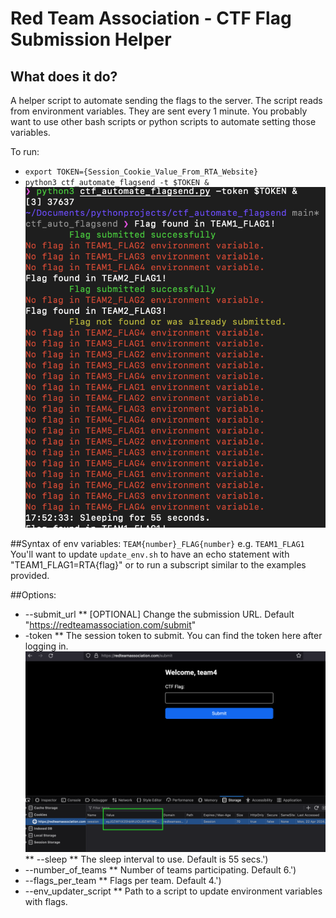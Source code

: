 # Red Team Association - CTF Flag Submission Helper

## What does it do?
A helper script to automate sending the flags to the server. The script reads from environment variables. They are sent every 1 minute. You probably want to use other bash scripts or python scripts to automate setting those variables. 

To run:
* `export TOKEN={Session_Cookie_Value_From_RTA_Website}`
* `python3 ctf_automate_flagsend -t $TOKEN &`
![example.png](example.png)


##Syntax of env variables:
`TEAM{number}_FLAG{number}` e.g. `TEAM1_FLAG1`
You'll want to update `update_env.sh` to have an echo statement with "TEAM1_FLAG1=RTA{flag}" or to run a subscript similar to the examples provided. 


##Options:
* --submit_url 
** [OPTIONAL] Change the submission URL. Default "https://redteamassociation.com/submit"
* -token 
** The session token to submit. You can find the token here after logging in.
![token.png](token.png)
** --sleep
** The sleep interval to use. Default is 55 secs.')
* --number_of_teams
** Number of teams participating. Default 6.')
* --flags_per_team
** Flags per team. Default 4.')
* --env_updater_script
** Path to a script to update environment variables with flags.


